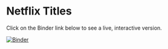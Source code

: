 # Netflix Titles
Click on the Binder link below to see a live, interactive version.

[![Binder](https://mybinder.org/badge_logo.svg)](https://mybinder.org/v2/gh/PayneMcDowell/netflix_titles/main)
